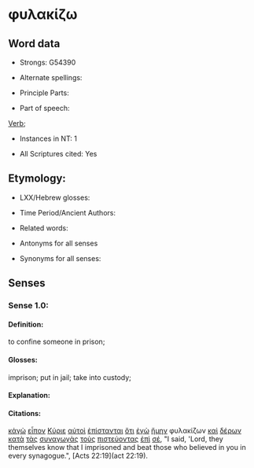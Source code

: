 # φυλακίζω 

<!-- Status: S2=NeedsFinalCheck -->
<!-- Lexica used for edits: BDAG, FFM, LN, A-S -->

## Word data

* Strongs: G54390

* Alternate spellings:

* Principle Parts: 

* Part of speech: 

[Verb](http://ugg.readthedocs.io/en/latest/verb.html); 

* Instances in NT: 1

* All Scriptures cited: Yes

## Etymology: 

* LXX/Hebrew glosses: 

* Time Period/Ancient Authors: 

* Related words: 

* Antonyms for all senses

* Synonyms for all senses: 

## Senses 

### Sense 1.0:

#### Definition: 

to confine someone in prison;

#### Glosses:

imprison; put in jail; take into custody;

#### Explanation:

#### Citations:

[κἀγὼ](../G25040/01.md) [εἶπον](../G30040/01.md) [Κύριε](../G29620/01.md) [αὐτοὶ](../G08460/01.md) [ἐπίστανται](../G19870/01.md) [ὅτι](../G37540/01.md) [ἐγὼ](../G14730/01.md) [ἤμην](../G99999/01.md) φυλακίζων [καὶ](../G25320/01.md) [δέρων](../G11940/01.md) [κατὰ](../G25960/01.md) [τὰς](../G35880/01.md) [συναγωγὰς](../G48640/01.md) [τοὺς](../G35880/01.md) [πιστεύοντας](../G41000/01.md) [ἐπὶ](../G19090/01.md) [σέ](../G47710/01.md), "I said, 'Lord, they themselves know that I imprisoned and beat those who believed in you in every synagogue.", [Acts 22:19](act 22:19). 
